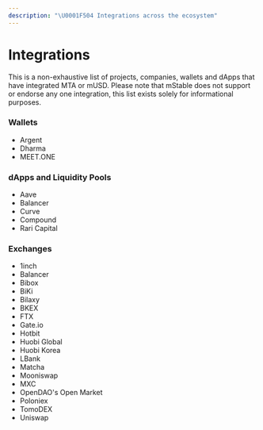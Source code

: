```yaml
---
description: "\U0001F504 Integrations across the ecosystem"
---
```


# Integrations

This is a non-exhaustive list of projects, companies, wallets and dApps that have integrated MTA or mUSD. Please note that mStable does not support or endorse any one integration, this list exists solely for informational purposes.

### Wallets

* Argent
* Dharma
* MEET.ONE

### dApps and Liquidity Pools

* Aave
* Balancer
* Curve
* Compound
* Rari Capital

### Exchanges

* 1inch
* Balancer
* Bibox
* BiKi
* Bilaxy
* BKEX
* FTX
* Gate.io
* Hotbit
* Huobi Global
* Huobi Korea
* LBank
* Matcha
* Mooniswap
* MXC
* OpenDAO's Open Market
* Poloniex
* TomoDEX
* Uniswap





